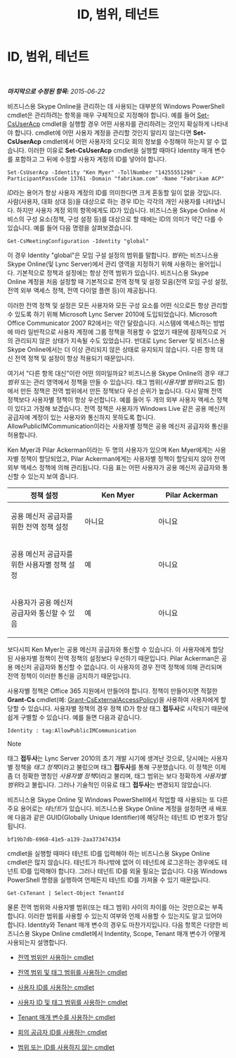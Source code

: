 ﻿---
title: ID, 범위, 테넌트
TOCTitle: ID, 범위, 테넌트
ms:assetid: 7cfa194a-2d01-4370-9b48-ee13ff597fa5
ms:mtpsurl: https://technet.microsoft.com/ko-kr/library/Dn362819(v=OCS.15)
ms:contentKeyID: 56270262
ms.date: 08/24/2015
mtps_version: v=OCS.15
ms.translationtype: HT
---

# ID, 범위, 테넌트

 

_**마지막으로 수정된 항목:** 2015-06-22_

비즈니스용 Skype Online을 관리하는 데 사용되는 대부분의 Windows PowerShell cmdlet은 관리하려는 항목을 매우 구체적으로 지정해야 합니다. 예를 들어 [Set-CsUserAcp](https://docs.microsoft.com/en-us/powershell/module/skype/Set-CsUserAcp) cmdlet을 실행할 경우 어떤 사용자를 관리하려는 것인지 확실하게 나타내야 합니다. cmdlet에 어떤 사용자 계정을 관리할 것인지 알리지 않는다면 **Set-CsUserAcp** cmdlet에서 어떤 사용자의 오디오 회의 정보를 수정해야 하는지 알 수 없습니다. 이러한 이유로 **Set-CsUserAcp** cmdlet을 실행할 때마다 Identity 매개 변수를 포함하고 그 뒤에 수정할 사용자 계정의 ID를 넣어야 합니다.

    Set-CsUserAcp -Identity "Ken Myer" -TollNumber "14255551298" -ParticipantPassCode 13761 -Domain "fabrikam.com" -Name "Fabrikam ACP"

*ID*라는 용어가 항상 사용자 계정의 ID를 의미한다면 크게 혼동할 일이 없을 것입니다. 사람(사용자, 대화 상대 등)을 대상으로 하는 경우 ID는 각각의 개인 사용자를 나타냅니다. 하지만 사용자 계정 외의 항목에게도 ID가 있습니다. 비즈니스용 Skype Online 서비스의 구성 요소(정책, 구성 설정 등)를 대상으로 할 때에는 ID의 의미가 약간 다를 수 있습니다. 예를 들어 다음 명령을 살펴보겠습니다.

    Get-CsMeetingConfiguration -Identity "global"

이 경우 Identity "global"은 모임 구설 설정의 범위를 말합니다. *범위*는 비즈니스용 Skype Online(및 Lync Server)에서 관리 영역을 지정하기 위해 사용하는 용어입니다. 기본적으로 정책과 설정에는 항상 전역 범위가 있습니다. 비즈니스용 Skype Online 계정을 처음 설정할 때 기본적으로 전역 정책 및 설정 모음(전역 모임 구성 설정, 전역 외부 액세스 정책, 전역 다이얼 플랜 등)이 제공됩니다.

이러한 전역 정책 및 설정은 모든 사용자와 모든 구성 요소를 어떤 식으로든 항상 관리할 수 있도록 하기 위해 Microsoft Lync Server 2010에 도입되었습니다. Microsoft Office Communicator 2007 R2에서는 약간 달랐습니다. 시스템에 액세스하는 방법에 따라 일반적으로 사용자 계정에 그룹 정책을 적용할 수 없었기 때문에 잠재적으로 거의 관리되지 않은 상태가 지속될 수도 있었습니다. 반대로 Lync Server 및 비즈니스용 Skype Online에서는 더 이상 관리되지 않은 상태로 유지되지 않습니다. 다른 항목 대신 전역 정책 및 설정이 항상 적용되기 때문입니다.

여기서 "다른 항목 대신"이란 어떤 의미일까요? 비즈니스용 Skype Online의 경우 *태그 범위* 또는 관리 영역에서 정책을 만들 수 있습니다. 태그 범위(*사용자별 범위*라고도 함)에서 만든 정책은 전역 범위에서 만든 정책보다 우선 순위가 높습니다. 다시 말해 전역 정책보다 사용자별 정책이 항상 우선합니다. 예를 들어 두 개의 외부 사용자 액세스 정책이 있다고 가정해 보겠습니다. 전역 정책은 사용자가 Windows Live 같은 공용 메신저 공급자에 계정이 있는 사용자와 통신하지 못하도록 합니다. AllowPublicIMCommunication이라는 사용자별 정책은 공용 메신저 공급자와 통신을 허용합니다.

Ken Myer과 Pilar Ackerman이라는 두 명의 사용자가 있으며 Ken Myer에게는 사용자별 정책이 할당되었고, Pilar Ackerman에게는 사용자별 정책이 할당되지 않아 전역 외부 액세스 정책에 의해 관리됩니다. 다음 표는 어떤 사용자가 공용 메신저 공급자와 통신할 수 있는지 보여 줍니다.


<table>
<colgroup>
<col style="width: 33%" />
<col style="width: 33%" />
<col style="width: 33%" />
</colgroup>
<thead>
<tr class="header">
<th>정책 설정</th>
<th>Ken Myer</th>
<th>Pilar Ackerman</th>
</tr>
</thead>
<tbody>
<tr class="odd">
<td><p>공용 메신저 공급자를 위한 전역 정책 설정</p></td>
<td><p>아니요</p></td>
<td><p>아니요</p></td>
</tr>
<tr class="even">
<td><p>공용 메신저 공급자를 위한 사용자별 정책 설정</p></td>
<td><p>예</p></td>
<td><p>아니요</p></td>
</tr>
<tr class="odd">
<td><p>사용자가 공용 메신저 공급자와 통신할 수 있음</p></td>
<td><p>예</p></td>
<td><p>아니요</p></td>
</tr>
</tbody>
</table>


보다시피 Ken Myer는 공용 메신저 공급자와 통신할 수 있습니다. 이 사용자에게 할당된 사용자별 정책이 전역 정책의 설정보다 우선하기 때문입니다. Pilar Ackerman은 공용 메신저 공급자와 통신할 수 없습니다. 이 사용자의 경우 전역 정책에 의해 관리되며 전역 정책이 이러한 통신을 금지하기 때문입니다.

사용자별 정책은 Office 365 지원에서 만들어야 합니다. 정책이 만들어지면 적절한 **Grant-Cs** cmdlet(예: [Grant-CsExternalAccessPolicy](grant-csexternalaccesspolicy.md))을 사용하여 사용자에게 할당할 수 있습니다. 사용자별 정책의 경우 정책 ID가 항상 태그 **접두사**로 시작되기 때문에 쉽게 구별할 수 있습니다. 예를 들면 다음과 같습니다.

    Identity : tag:AllowPublicIMCommunication


> [!NOTE]
> 태그 <STRONG>접두사</STRONG>는 Lync Server 2010의 초기 개발 시기에 생겨난 것으로, 당시에는 사용자별 정책을 <EM>태그 정책</EM>이라고 불렀으며 태그 <STRONG>접두사</STRONG>를 통해 구분했습니다. 이 정책은 이제 좀 더 정확한 명칭인 <EM>사용자별 정책</EM>이라고 불리며, 태그 범위는 보다 정확하게 <EM>사용자별 범위</EM>라고 불립니다. 그러나 기술적인 이유로 태그 <STRONG>접두사</STRONG>는 변경되지 않았습니다.



비즈니스용 Skype Online 및 Windows PowerShell에서 작업할 때 사용되는 또 다른 주요 용어로는 *테넌트*가 있습니다. 비즈니스용 Skype Online 계정을 설정하면 새 배포에 다음과 같은 GUID(Globally Unique Identifier)에 해당하는 테넌트 ID 번호가 할당됩니다.

    bf19b7db-6960-41e5-a139-2aa373474354

cmdlet을 실행할 때마다 테넌트 ID를 입력해야 하는 비즈니스용 Skype Online cmdlet은 많지 않습니다. 테넌트가 하나밖에 없어 이 테넌트에 로그온하는 경우에도 테넌트 ID를 입력해야 합니다. 그러나 테넌트 ID를 외울 필요는 없습니다. 다음 Windows PowerShell 명령을 실행하여 언제든지 테넌트 ID를 가져올 수 있기 때문입니다.

    Get-CsTenant | Select-Object TenantId

물론 전역 범위와 사용자별 범위(또는 태그 범위) 사이의 차이를 아는 것만으로는 부족합니다. 이러한 범위를 사용할 수 있는지 여부와 언제 사용할 수 있는지도 알고 있어야 합니다. Identity와 Tenant 매개 변수의 경우도 마찬가지입니다. 다음 항목은 다양한 비즈니스용 Skype Online cmdlet에서 Indentity, Scope, Tenant 매개 변수가 어떻게 사용되는지 설명합니다.

  - [전역 범위만 사용하는 cmdlet](cmdlets-in-skype-for-business-online-that-use-only-the-global-scope.md)

  - [전역 범위 및 태그 범위를 사용하는 cmdlet](cmdlets-in-skype-for-business-online-that-use-the-global-scope-and-the-tag-scope.md)

  - [사용자 ID를 사용하는 cmdlet](cmdlets-in-skype-for-business-online-that-use-a-user-identity.md)

  - [사용자 ID 및 태그 범위를 사용하는 cmdlet](cmdlets-in-skype-for-business-online-that-use-a-user-identity-and-the-tag-scope.md)

  - [Tenant 매개 변수를 사용하는 cmdlet](cmdlets-in-skype-for-business-online-that-use-the-tenant-parameter.md)

  - [회의 공급자 ID를 사용하는 cmdlet](cmdlets-in-skype-for-business-online-that-use-a-conferencing-provider-identity.md)

  - [범위 또는 ID를 사용하지 않는 cmdlet](cmdlets-in-skype-for-business-online-that-do-not-use-a-scope-or-an-identity.md)

